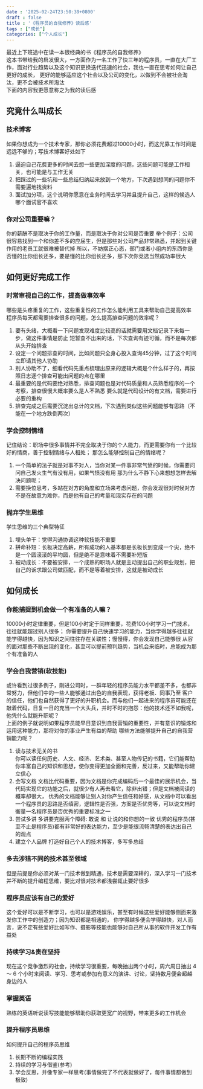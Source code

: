 ```yaml
---
date : '2025-02-24T23:50:39+0800'
draft : false
title : '《程序员的自我修养》读后感'
tags : ["成长"]
categories: ["个人成长"]
---
```


最近上下班途中在读一本很经典的书《程序员的自我修养》  
    这本书带给我的启发很大，一方面作为一名工作了快三年的程序员，一直在大厂工作，面对行业趋势以及这个知识更换迭代迅速的社会，我也一直在思考如何让自己更好的成长，
更好的能够适应这个社会以及公司的变化，以做到不会被社会淘汰，更不会被技术所淘汰  
下面的内容我更愿意称之为我的读后感

## 究竟什么叫成长

### 技术博客
如果你想成为一个技术专家，那你必须花费超过10000小时，而这光靠工作时间是远远不够的；写技术博客好处如下
1. 逼迫自己花费更多的时间去想一些更加深度的问题，这些问题可能是工作相关，也可能是与工作无关
2. 把踩过的一些坑和一些总结归纳起来放到一个地方，下次遇到想同的问题你不需要遍地找资料
3. 面试加分项，这个说明你愿意在业务时间去学习并且提升自己，这样的候选人哪个面试官不喜欢

### 你对公司重要嘛？
你的薪酬不是取决于你的工作量，而是取决于你对公司是否重要
举个例子：公司很容易找到一个和你差不多的应届生，但是那些对公司产品非常熟悉，并起到关键作用的老员工就很难被替代掉
所以，不妨摆正心态，部门或者小组内的东西你是否懂的比你组长还多，要是懂的比你组长还多，那下次你竞选当然成功率很大


## 如何更好完成工作
### 时常审视自己的工作，提高做事效率
哪些是头疼重复的工作，这些重复性的工作怎么能利用工具来帮助自己提高效率
程序员每天都需要排查很多的问题，怎么提高排查问题的效率呢？
1. 要有头绪，大概看一下问题发现难度比较高的话就需要用文档记录下来每一步，做这件事情是防止
短暂查不出来的话，下次查询有迹可循，而不是每次都从头开始排查
2. 设定一个问题排查的时间，比如问题只全身心投入查询45分钟，过了这个时间立即请其他人协助
3. 别人协助不了，细看代码先重点梳理出原来的逻辑大概是个什么样子的，再按照日志逐个排查可能出问题的点在哪里
4. 最重要的是代码要绝对熟悉，排查问题也是对代码质量和人员熟悉程序的一个考察，排查很慢大概率要么是人不熟悉
要么就是代码设计的有文档，需要进行必要的重构
5. 排查完成之后需要沉淀出总计的文档，下次遇到类似这些问题能够有思路（不能在一个地方跌倒两次）



### 学会控制情绪
记住结论：职场中很多事情并不完全取决于你的个人能力，而更需要你有一个比较好的情商，善于控制情绪与人相处；
那怎么能够控制自己的情绪呢？
1. 一个简单的法子就是对事不对人，当你对某一件事非常气愤的时候，你需要问问自己发火生气有没有用，如果气愤没有用
那为什么不静下心来想想怎样去解决问题呢；
2. 需要换位思考，多站在对方的角度和立场来考虑问题，你会发现很对时候对方不是在故意为难你，而是他有自己的考量和现实存在的问题


### 抛弃学生思维
学生思维的三个典型特征
1. 埋头单干：觉得沟通协调这种软技能不重要
2. 拼命补短：长板决定高薪，所有成功的人基本都是长板长到变成一个尖，绝不是一个圆滚滚的平均圆，但是绝不是意味着不需要补短版
3. 被动成长：不要被安排，一个成熟的职场人就是主动提出自己的职业规划，把自己的诉求跟公司做匹配，而不是等着被安排，这就是被动成长

## 如何成长

### 你能捕捉到机会做一个有准备的人嘛？
10000小时定律重要，但是100小时定于同样重要，花费100小时学习一门技术，往往就能超过别人很多；
你需要提升自己快速学习的能力，当你学得越多往往就能学得越快，因为知识之间往往存在关联性；慢慢得，你会发现自己能够很
从容的面对那些不断出现的变化，甚至可以提前预判趋势，当机会来临时，总能成为那个有准备的人


### 学会自我营销(软技能)
或许看到过很多例子，刚进公司时，一群年轻的程序员能力水平都差不多，也都非常努力，但他们中的一些人能够通过出色的自我表现，获得老板、同事乃至
客户的信任，他们也自然获得了更好的升职机会。而与他们一起进来的程序员可能还在敲着代码，日复一日的充当一个大头兵，并时不时的抱怨：他的技术还不如我呢，
他凭什么就能升职呢？  
上面的例子就说明如果程序员能早日意识到自我营销的重要性，并有意识的锻炼和运用这种能力，那将对你的事业产生有益的帮助
哪些方法能够提升自己的自我营销能力呢？
1. 读与技术无关的书   
你可以读任何历史、人文、经济、艺术类、甚至人物传记的书籍，它们能帮助你丰富自己的知识和思想，使你变得更加全面和完善，反过来，又能帮助你建立信心
2. 会写文档
文档比代码重要，因为文档是你完成编码后一个最佳的展示机会，当代码实现它的功能之后，就很少有人再去看它，除非出错；但是文档被阅读的概率却很大，
优秀的文档能够让别人对你产生信任和好感，从文档中可以看出一个程序员的思路是否缜密，逻辑性是否强，方案是否优秀等，可以说文档时衡量一名程序员是否优秀的重要标准之一
3. 尝试多讲
多讲要克服两个障碍: 敢说 和 让说的和你想的一致
优秀的程序员(甚至不止是程序员)都有非常好的表达能力，至少是能很流畅清楚的表达出自己的观点
4. 建立个人品牌
打造好自己个人的技术博客，多写多总结
    

### 多去涉猎不同的技术甚至领域
但是前提是你必须对某一门技术做到精通，技术是需要深耕的，深入学习一门技术并不断的提升编程思维，要比对很对技术都浅尝辄止要好很多  

### 程序员应该有自己的爱好
这个爱好可以是不断学习，也可以是游戏娱乐，甚至有时候这些爱好能够侧面来激发你工作中的创造力；因为知识都是相通的，
你学得越多便会学得越快，对人而言，说不定有些爱好比如写作、摄影等技能也能够对自己所从事的软件开发工作有益处

### 持续学习&贵在坚持
现在这个竞争激烈的社会，持续学习很重要，每晚抽出两个小时，周六周日抽出 4 ～ 6 个小时来阅读、学习、思考或参加有意义的演讲、讨论，坚持数月便会超越
身边的人

### 掌握英语
熟练的英语听说读写技能能够帮助你获取更宽广的视野，带来更多的工作机会

### 提升程序员思维
如何提升自己的程序员思维
1. 长期不断的编程实践
2. 持续的学习与借鉴(参考)
3. 学会反思，并像专家一样思考(事情做完了不代表就做好了，每件事情都做到极致)
